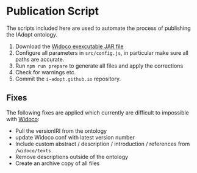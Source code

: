 # Publication Script

The scripts included here are used to automate the process of publishing the IAdopt ontology.

1. Download the [Widoco exexcutable JAR file](https://github.com/dgarijo/WIDOCO/releases/latest)
1. Configure all parameters in `src/config.js`, in particular make sure all paths are accurate.
1. Run `npm run prepare` to generate all files and apply the corrections
1. Check for warnings etc.
1. Commit the `i-adopt.github.io` repository.


## Fixes

The following fixes are applied which currently are difficult to impossible with [Widoco](http://dgarijo.github.io/Widoco/):

* Pull the versionIRI from the ontology
* update Widoco conf with latest version number
* Include custom abstract / description / introduction / references from `/widoco/texts`
* Remove descriptions outside of the ontology
* Create an archive copy of all files
